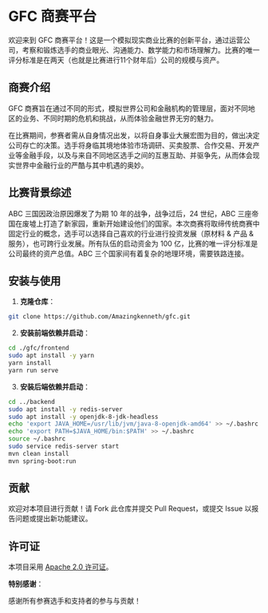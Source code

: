 # GFC 商赛平台

欢迎来到 GFC 商赛平台！这是一个模拟现实商业比赛的创新平台，通过运营公司，考察和锻炼选手的商业眼光、沟通能力、数学能力和市场理解力。比赛的唯一评分标准是在两天（也就是比赛进行11个财年后）公司的规模与资产。

## 商赛介绍

GFC 商赛旨在通过不同的形式，模拟世界公司和金融机构的管理层，面对不同地区的业务、不同时期的危机和挑战，从而体验金融世界无穷的魅力。

在比赛期间，参赛者需从自身情况出发，以将自身事业大展宏图为目的，做出决定公司存亡的决策。选手将身临其境地体验市场调研、买卖股票、合作交易、开发产业等金融手段，以及与来自不同地区选手之间的互惠互助、并驱争先，从而体会现实世界中金融行业的严酷与其中机遇的奥妙。

## 比赛背景综述

ABC 三国因政治原因爆发了为期 10 年的战争，战争过后，24 世纪，ABC 三座帝国在废墟上打造了新家园，重新开始建设他们的国家。本次商赛将取缔传统商赛中固定行业的概念，选手可以选择自己喜欢的行业进行投资发展（原材料 & 产品 & 服务），也可跨行业发展。所有队伍的启动资金为 100 亿，比赛的唯一评分标准是公司最终的资产总值。ABC 三个国家间有着复杂的地理环境，需要铁路连接。

## 安装与使用

1. **克隆仓库**：
```sh
git clone https://github.com/Amazingkenneth/gfc.git
```
2. **安装前端依赖并启动**：
```sh
cd ./gfc/frontend
sudo apt install -y yarn
yarn install
yarn run serve
```
3. **安装后端依赖并启动**：
```sh
cd ../backend
sudo apt install -y redis-server
sudo apt install -y openjdk-8-jdk-headless
echo 'export JAVA_HOME=/usr/lib/jvm/java-8-openjdk-amd64' >> ~/.bashrc
echo 'export PATH=$JAVA_HOME/bin:$PATH' >> ~/.bashrc
source ~/.bashrc
sudo service redis-server start
mvn clean install
mvn spring-boot:run
```

## 贡献

欢迎对本项目进行贡献！请 Fork 此仓库并提交 Pull Request，或提交 Issue 以报告问题或提出新功能建议。

## 许可证

本项目采用 [Apache 2.0 许可证](./LICENSE.txt)。

**特别感谢**：

感谢所有参赛选手和支持者的参与与贡献！